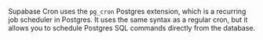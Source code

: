 Supabase Cron uses the `pg_cron` Postgres extension, which is a recurring job scheduler in Postgres. It uses the same syntax as a regular cron, but it allows you to schedule Postgres SQL commands directly from the database.

